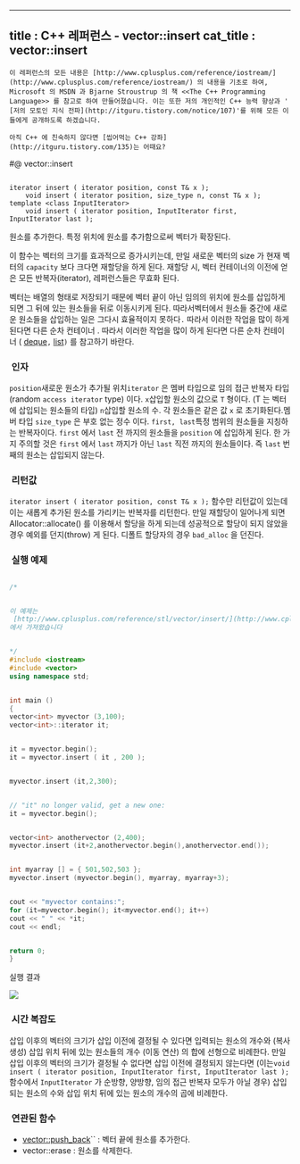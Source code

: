 ----------------
title : C++ 레퍼런스 - vector::insert
cat_title :  vector::insert
--------------








```warning
이 레퍼런스의 모든 내용은 [http://www.cplusplus.com/reference/iostream/](http://www.cplusplus.com/reference/iostream/) 의 내용을 기초로 하여, Microsoft 의 MSDN 과 Bjarne Stroustrup 의 책 <<The C++ Programming Language>> 를 참고로 하여 만들어졌습니다. 이는 또한 저의 개인적인 C++ 능력 향상과 ' [저의 모토인 지식 전파](http://itguru.tistory.com/notice/107)'를 위해 모든 이들에게 공개하도록 하겠습니다.
```

```info
아직 C++ 에 친숙하지 않다면 [씹어먹는 C++ 강좌](http://itguru.tistory.com/135)는 어때요?
```



#@ vector::insert


```info

iterator insert ( iterator position, const T& x );
    void insert ( iterator position, size_type n, const T& x );
template <class InputIterator>
    void insert ( iterator position, InputIterator first, InputIterator last );
```



원소를 추가한다.
특정 위치에 원소를 추가함으로써 벡터가 확장된다.


이 함수는 벡터의 크기를 효과적으로 증가시키는데, 만일 새로운 벡터의 size 가 현재 벡터의 `capacity` 보다 크다면 재할당을 하게 된다. 재할당 시, 벡터 컨테이너의 이전에 얻은 모든 반복자(iterator), 레퍼런스들은 무효화 된다.


벡터는 배열의 형태로 저장되기 때문에 벡터 끝이 아닌 임의의 위치에 원소를 삽입하게 되면 그 뒤에 있는 원소들을 뒤로 이동시키게 된다. 따라서벡터에서 원소들 중간에 새로운 원소들을 삽입하는 일은 그다시 효율적이지 못하다`.` 따라서 이러한 작업을 많이 하게 된다면 다른 순차 컨테이너  . 따라서 이러한 작업을 많이 하게 된다면 다른 순차 컨테이너 ( [deque](http://itguru.tistory.com/176)`,` [list](http://itguru.tistory.com/177)`)` 를 참고하기 바란다.




###  인자


`position`새로운 원소가 추가될 위치`iterator` 은 멤버 타입으로 임의 접근 반복자 타입(random `access iterator` type) 이다.
`x`삽입할 원소의 값으로 `T` 형이다. (T 는 벡터에 삽입되는 원소들의 타입)
`n`삽입할 원소의 수. 각 원소들은 같은 값 `x` 로 초기화된다.멤버 타입 `size_type` 은 부호 없는 정수 이다.
`first, last`특정 범위의 원소들을 지칭하는 반복자이다. `first` 에서 `last` 전 까지의 원소들을 `position` 에 삽입하게 된다. 한 가지 주의할 것은 `first` 에서 `last` 까지가 아닌 `last` 직전 까지의 원소들이다. 즉 `last` 번째의 원소는 삽입되지 않는다.



###  리턴값




`iterator insert ( iterator position, const T& x );` 함수만 리턴값이 있는데 이는 새롭게 추가된 원소를 가리키는 반복자를 리턴한다.
만일 재할당이 일어나게 되면 Allocator::allocate() 를 이용해서 할당을 하게 되는데 성공적으로 할당이 되지 않았을 경우 예외를 던지(throw) 게 된다. 디폴트 할당자의 경우 `bad_alloc` 을 던진다.



###  실행 예제




```cpp

/*


이 예제는
 [http://www.cplusplus.com/reference/stl/vector/insert/](http://www.cplusplus.com/reference/stl/vector/insert/)
에서 가져왔습니다


*/
#include <iostream>
#include <vector>
using namespace std;


int main ()
{
vector<int> myvector (3,100);
vector<int>::iterator it;


it = myvector.begin();
it = myvector.insert ( it , 200 );


myvector.insert (it,2,300);


// "it" no longer valid, get a new one:
it = myvector.begin();


vector<int> anothervector (2,400);
myvector.insert (it+2,anothervector.begin(),anothervector.end());


int myarray [] = { 501,502,503 };
myvector.insert (myvector.begin(), myarray, myarray+3);


cout << "myvector contains:";
for (it=myvector.begin(); it<myvector.end(); it++)
cout << " " << *it;
cout << endl;


return 0;
}
```



실행 결과



![](http://img1.daumcdn.net/thumb/R1920x0/?fname=http%3A%2F%2Fcfile5.uf.tistory.com%2Fimage%2F1243AE4F501DDDF2111AAA)









###  시간 복잡도





삽입 이후의 벡터의 크기가 삽입 이전에 결정될 수 있다면 입력되는 원소의 개수와 (복사 생성) 삽입 위치 뒤에 있는 원소들의 개수 (이동 연산) 의 합에 선형으로 비례한다.
만일 삽입 이후의 벡터의 크기가 결정될 수 없다면 삽입 이전에 결정되지 않는다면 (이는`void insert ( iterator position, InputIterator first, InputIterator last );` 함수에서 `InputIterator` 가 순방향, 양방향, 임의 접근 반복자 모두가 아닐 경우) 삽입되는 원소의 수와 삽입 위치 뒤에 있는 원소의 개수의 곱에 비례한다.



###  연관된 함수


*  [vector::push_back](http://itguru.tistory.com/185)`` : 벡터 끝에 원소를 추가한다.
* vector::erase : 원소를 삭제한다.



